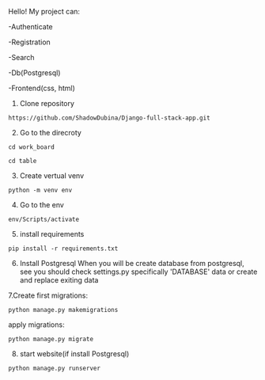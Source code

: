 Hello!
My project can:

-Authenticate

-Registration

-Search

-Db(Postgresql)

-Frontend(css, html)


1. Clone repository

`https://github.com/ShadowDubina/Django-full-stack-app.git`

2. Go to the direcroty

`cd work_board`

`cd table`

3. Create vertual venv

`python -m venv env`

4. Go to the env

`env/Scripts/activate`

5. install requirements

`pip install -r requirements.txt`

6. Install Postgresql
When you will be create database from postgresql, see you should check settings.py specifically 'DATABASE' data or create and replace exiting data

7.Create first migrations:

`python manage.py makemigrations`

apply migrations:

`python manage.py migrate`

8. start website(if install Postgresql)

`python manage.py runserver`
